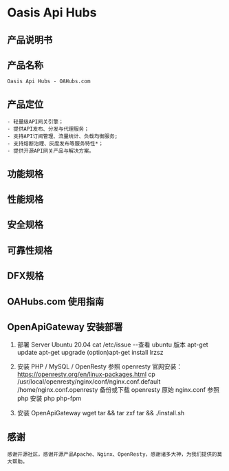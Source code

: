 # Oasis Api Hubs
## 产品说明书
## 产品名称
    Oasis Api Hubs - OAHubs.com
## 产品定位
    - 轻量级API网关引擎；
    - 提供API发布、分发与代理服务；
    - 支持API订阅管理、流量统计、负载均衡服务;
    - 支持熔断治理、灰度发布等服务特性*；
    - 提供开源API网关产品与解决方案。
## 功能规格
## 性能规格
## 安全规格
## 可靠性规格
## DFX规格

## OAHubs.com 使用指南

## OpenApiGateway 安装部署
1. 部署 Server
    Ubuntu 20.04
    cat /etc/issue --查看 ubuntu 版本
    apt-get update
    apt-get upgrade
    (option)apt-get install lrzsz

2. 安装 PHP / MySQL / OpenResty
    参照 openresty 官网安装：https://openresty.org/en/linux-packages.html
    cp /usr/local/openresty/nginx/conf/nginx.conf.default /home/nginx.conf.openresty 备份或下载 openresty 原始 nginx.conf
    参照 php 安装 php php-fpm

3. 安装 OpenApiGateway
    wget tar && tar zxf tar && ./install.sh

## 感谢
    感谢开源社区，感谢开源产品Apache、Nginx、OpenResty，感谢诸多大神，为我们提供的莫大帮助。

<!--
**oahubs/oahubs** is a ✨ _special_ ✨ repository because its `README.md` (this file) appears on your GitHub profile.

Here are some ideas to get you started:

- 🔭 I’m currently working on ...
- 🌱 I’m currently learning ...
- 👯 I’m looking to collaborate on ...
- 🤔 I’m looking for help with ...
- 💬 Ask me about ...
- 📫 How to reach me: ...
- 😄 Pronouns: ...
- ⚡ Fun fact: ...
-->
